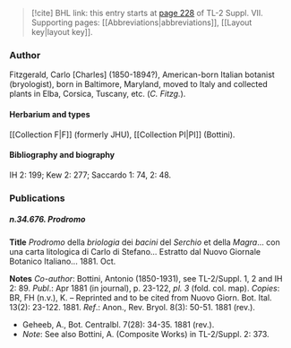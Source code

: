 > [!cite] BHL link: this entry starts at [page 228](https://www.biodiversitylibrary.org/item/103834#page/250/mode/1up) of TL-2 Suppl. VII.
> Supporting pages: [[Abbreviations|abbreviations]], [[Layout key|layout key]].

### Author

Fitzgerald, Carlo \[Charles\] (1850-1894?), American-born Italian botanist (bryologist), born in Baltimore, Maryland, moved to Italy and collected plants in Elba, Corsica, Tuscany, etc. (*C. Fitzg.*).

#### Herbarium and types

[[Collection F|F]] (formerly JHU), [[Collection PI|PI]] (Bottini).

#### Bibliography and biography

IH 2: 199; Kew 2: 277; Saccardo 1: 74, 2: 48.

### Publications

##### n.34.676. Prodromo

**Title**
*Prodromo* della *briologia* dei *bacini* del *Serchio* et della *Magra*... con una carta litologica di Carlo di Stefano... Estratto dal Nuovo Giornale Botanico Italiano... 1881. Oct.

**Notes**
*Co-author*: Bottini, Antonio (1850-1931), see TL-2/Suppl. 1, 2 and IH 2: 89.
*Publ*.: Apr 1881 (in journal), p. 23-122, *pl. 3* (fold. col. map). *Copies*: BR, FH (n.v.), K. – Reprinted and to be cited from Nuovo Giorn. Bot. Ital. 13(2): 23-122. 1881.
*Ref*.: Anon., Rev. Bryol. 8(3): 50-51. 1881 (rev.).
- Geheeb, A., Bot. Centralbl. 7(28): 34-35. 1881 (rev.).
- *Note*: See also Bottini, A. (Composite Works) in TL-2/Suppl. 2: 373.

